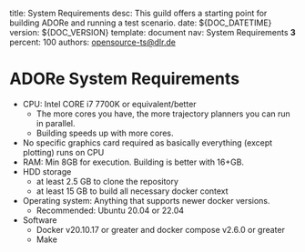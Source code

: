 title:      System Requirements
desc:       This guild offers a starting point for building ADORe and running a test scenario.
date:       ${DOC_DATETIME}
version:    ${DOC_VERSION}
template:   document
nav:        System Requirements __3__
percent:    100
authors:    opensource-ts@dlr.de

# ADORe System Requirements
- CPU: Intel CORE i7 7700K or equivalent/better
  - The more cores you have, the more trajectory planners you can run in parallel.
  - Building speeds up with more cores.
- No specific graphics card required as basically everything (except plotting) runs on CPU
- RAM: Min 8GB for execution. Building is better with 16+GB.
- HDD storage
  - at least 2.5 GB to clone the repository
  - at least 15 GB to build all necessary docker context
- Operating system: Anything that supports newer docker versions. 
  - Recommended: Ubuntu 20.04 or 22.04
- Software
  - Docker v20.10.17 or greater and docker compose v2.6.0 or greater
  - Make